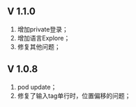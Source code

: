 

## V 1.1.0

1. 增加private登录；
2. 增加语言Explore；
3. 修复其他问题；





## V 1.0.8

1. pod update；
2. 修复了输入tag单行时，位置偏移的问题；